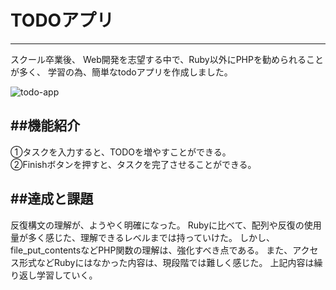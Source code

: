 
# **TODOアプリ**
---
スクール卒業後、
Web開発を志望する中で、Ruby以外にPHPを勧められることが多く、
学習の為、簡単なtodoアプリを作成しました。

![todo-app](https://user-images.githubusercontent.com/67133171/92707370-31871d00-f390-11ea-8e16-f540a805408b.gif)

##機能紹介
---
①タスクを入力すると、TODOを増やすことができる。<br>
②Finishボタンを押すと、タスクを完了させることができる。


##達成と課題
---
反復構文の理解が、ようやく明確になった。
Rubyに比べて、配列や反復の使用量が多く感じた、理解できるレベルまでは持っていけた。
しかし、file_put_contentsなどPHP関数の理解は、強化すべき点である。
また、アクセス形式などRubyにはなかった内容は、現段階では難しく感じた。
上記内容は繰り返し学習していく。
